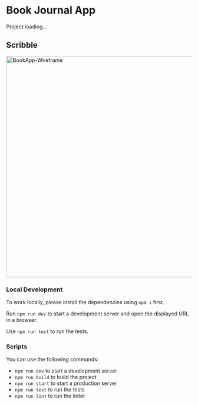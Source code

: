 # Book Journal App

Project loading...

## Scribble

<img width="600" alt="BookApp-Wireframe" src="https://github.com/ninagw/book-journal-app/assets/150810914/8cfa34fd-9115-4f2d-9b23-ffcff8b51341">

### Local Development

To work locally, please install the dependencies using `npm i` first.

Run `npm run dev` to start a development server and open the displayed URL in a browser.

Use `npm run test` to run the tests.

### Scripts

You can use the following commands:

- `npm run dev` to start a development server
- `npm run build` to build the project
- `npm run start` to start a production server
- `npm run test` to run the tests
- `npm run lint` to run the linter
